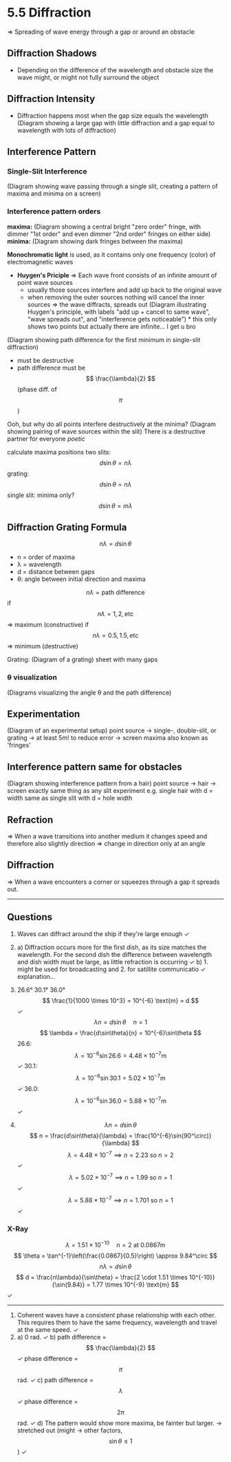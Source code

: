 # 5.5 Diffraction
=> Spreading of wave energy through a gap or around an obstacle

## Diffraction Shadows
- Depending on the difference of the wavelength and obstacle size the wave might, or might not fully surround the object

## Diffraction Intensity
- Diffraction happens most when the gap size equals the wavelength
(Diagram showing a large gap with little diffraction and a gap equal to wavelength with lots of diffraction)

## Interference Pattern

### Single-Slit Interference
(Diagram showing wave passing through a single slit, creating a pattern of maxima and minima on a screen)

### Interference pattern orders
**maxima:**
(Diagram showing a central bright "zero order" fringe, with dimmer "1st order" and even dimmer "2nd order" fringes on either side)
**minima:**
(Diagram showing dark fringes between the maxima)

**Monochromatic light** is used, as it contains only one frequency (color) of electromagnetic waves

- **Huygen's Priciple**
  => Each wave front consists of an infinite amount of point wave sources
  - usually those sources interfere and add up back to the original wave
  - when removing the outer sources nothing will cancel the inner sources
    => the wave diffracts, spreads out
(Diagram illustrating Huygen's principle, with labels "add up + cancel to same wave", "wave spreads out", and "interference gets noticeable")
\* this only shows two points but actually there are infinite... I get u bro

(Diagram showing path difference for the first minimum in single-slit diffraction)
- must be destructive
- path difference must be $$ \frac{\lambda}{2} $$ (phase diff. of $$ \pi $$)

Ooh, but why do all points interfere destructively at the minima?
(Diagram showing pairing of wave sources within the slit)
There is a destructive partner for everyone
*poetic*

calculate maxima positions
two slits: $$ d\sin\theta = n\lambda $$
grating: $$ d\sin\theta = n\lambda $$
single slit: minima only? $$ d\sin\theta = m\lambda $$

## Diffraction Grating Formula
$$ n\lambda = d\sin\theta $$
- n = order of maxima
- λ = wavelength
- d = distance between gaps
- θ: angle between initial direction and maxima

$$ n\lambda = \text{path difference} $$
if $$ n\lambda = 1, 2, \text{etc} $$
=> maximum (constructive)
if $$ n\lambda = 0.5, 1.5, \text{etc} $$
=> minimum (destructive)

Grating:
(Diagram of a grating)
sheet with many gaps

### θ visualization
(Diagrams visualizing the angle θ and the path difference)

## Experimentation
(Diagram of an experimental setup)
point source -> single-, double-slit, or grating -> at least 5m! to reduce error -> screen
maxima also known as 'fringes'

## Interference pattern same for obstacles
(Diagram showing interference pattern from a hair)
point source -> hair -> screen
exactly same thing as any slit experiment
e.g. single hair with d = width same as single slit with d = hole width

## Refraction
=> When a wave transitions into another medium it changes speed and therefore also slightly direction
=> change in direction only at an angle

## Diffraction
=> When a wave encounters a corner or squeezes through a gap it spreads out.

---
## Questions
1. Waves can diffract around the ship if they're large enough ✓

2. a) Diffraction occurs more for the first dish, as its size matches the wavelength. For the second dish the difference between wavelength and dish width must be large, as little refraction is occurring ✓
b) 1. might be used for broadcasting and 2. for satillite communicatio ✓ explanation...

3. 26.6° 30.1° 36.0°
$$ \frac{1}{1000 \times 10^3} = 10^{-6} \text{m} = d $$ ✓
$$ \lambda n = d\sin\theta \quad n=1 $$
$$ \lambda = \frac{d\sin\theta}{n} = 10^{-6}\sin\theta $$
26.6: $$ \lambda = 10^{-6}\sin 26.6 = 4.48 \times 10^{-7} \text{m} $$ ✓
30.1: $$ \lambda = 10^{-6}\sin 30.1 = 5.02 \times 10^{-7} \text{m} $$ ✓
36.0: $$ \lambda = 10^{-6}\sin 36.0 = 5.88 \times 10^{-7} \text{m} $$ ✓

4. $$ \lambda n = d\sin\theta $$
$$ n = \frac{d\sin\theta}{\lambda} = \frac{10^{-6}\sin(90^\circ)}{\lambda} $$
$$ \lambda = 4.48 \times 10^{-7} \implies n = 2.23 \text{ so } n=2 $$ ✓
$$ \lambda = 5.02 \times 10^{-7} \implies n = 1.99 \text{ so } n=1 $$ ✓
$$ \lambda = 5.88 \times 10^{-7} \implies n = 1.701 \text{ so } n=1 $$ ✓

### X-Ray
$$ \lambda = 1.51 \times 10^{-10} \quad n=2 \text{ at } 0.0867\text{m} $$
$$ \theta = \tan^{-1}\left(\frac{0.0867}{0.5}\right) \approx 9.84^\circ $$
$$ n\lambda = d\sin\theta $$
$$ d = \frac{n\lambda}{\sin\theta} = \frac{2 \cdot 1.51 \times 10^{-10}}{\sin(9.84)} = 1.77 \times 10^{-9} \text{m} $$ ✓

---
1. Coherent waves have a consistent phase relationship with each other. This requires them to have the same frequency, wavelength and travel at the same speed. ✓
2. a) 0 rad. ✓
   b) path difference = $$ \frac{\lambda}{2} $$ ✓
      phase difference = $$ \pi $$ rad. ✓
   c) path difference = $$ \lambda $$ ✓
      phase difference = $$ 2\pi $$ rad. ✓
   d) The pattern would show more maxima, be fainter but larger. -> stretched out (might -> other factors, $$ \sin\theta \le 1 $$) ✓